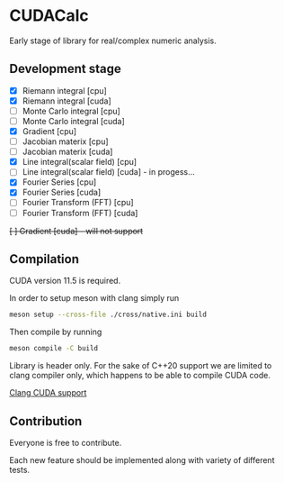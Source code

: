 # CUDACalc

Early stage of library for real/complex numeric analysis.

## Development stage
- [x] Riemann integral [cpu]
- [x] Riemann integral [cuda]
- [ ] Monte Carlo integral [cpu]
- [ ] Monte Carlo integral [cuda]
- [X] Gradient [cpu]
- [ ] Jacobian materix [cpu]
- [ ] Jacobian materix [cuda] 
- [X] Line integral(scalar field) [cpu]
- [ ] Line integral(scalar field) [cuda] - in progess...
- [X] Fourier Series [cpu]
- [X] Fourier Series [cuda] 
- [ ] Fourier Transform (FFT) [cpu]
- [ ] Fourier Transform (FFT) [cuda]

~~[ ] Gradient [cuda] - will not support~~

## Compilation
CUDA version 11.5 is required.

In order to setup meson with clang simply run
```bash
meson setup --cross-file ./cross/native.ini build
```

Then compile by running 
```bash
meson compile -C build
```

Library is header only. 
For the sake of C++20 support we are limited to clang compiler only, which happens to be able to compile CUDA code.

[Clang CUDA support](https://llvm.org/docs/CompileCudaWithLLVM.html)


## Contribution
Everyone is free to contribute.

Each new feature should be implemented along with variety of different tests. 
